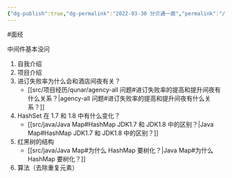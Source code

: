 ```yaml
---
{"dg-publish":true,"dg-permalink":"2022-03-30 分贝通一面","permalink":"/2022-03-30 分贝通一面/"}
---
```



#面经

中间件基本没问

1. 自我介绍
2. 项目介绍
3. 进订失败率为什么会和酒店间夜有关？
	- [[src/项目经历/qunar/agency-all 问题#进订失败率的提高和提升间夜有什么关系？\|agency-all 问题#进订失败率的提高和提升间夜有什么关系？]]
4. HashSet 在 1.7 和 1.8 中有什么变化？
	- [[src/java/Java Map#HashMap JDK1.7 和 JDK1.8 中的区别？\|Java Map#HashMap JDK1.7 和 JDK1.8 中的区别？]]
5. 红黑树的结构
	- [[src/java/Java Map#为什么 HashMap 要树化？\|Java Map#为什么 HashMap 要树化？]]
6. 算法（去除重复元素）